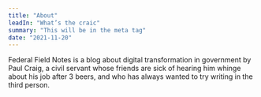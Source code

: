 ```yaml
---
title: "About"
leadIn: "What’s the craic"
summary: "This will be in the meta tag"
date: "2021-11-20"
---
```


Federal Field Notes is a blog about digital transformation in government by Paul Craig, a civil servant whose friends are sick of hearing him whinge about his job after 3 beers, and who has always wanted to try writing in the third person.
